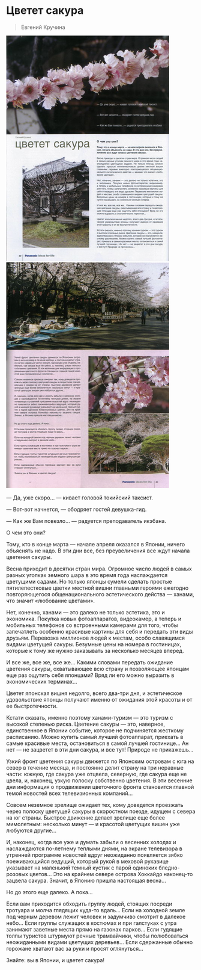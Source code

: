 # Цветет сакура

> Евгений Кручина

![](/assets/08.jpg)
![](/assets/09.jpg)

— Да, уже скоро... — кивает головой токийский таксист. 

— Вот-вот начнется, — ободряет гостей девушка-гид. 

— Как же Вам повезло... — радуется преподаватель икэбана. 

О чем это они? 

Тому, кто в конце марта — начале апреля оказался в Японии, ничего объяснять не надо. В эти дни все, без преувеличения все ждут начала цветения сакуры. 

Весна приходит в десятки стран мира. Огромное число людей в самых разных уголках земного шара в это время года наслаждается цветущими садами. Но только японцы сумели сделать простые пятилепестковые цветки местной вишни главными героями ежегодно повторяющегося общенационального эстетического действа — ханами, что значит «любование цветами». 

Нет, конечно, ханами — это далеко не только эстетика, это и экономика. Покупка новых фотоаппаратов, видеокамер, а теперь и мобильных телефонов со встроенными камерами для того, чтобы запечатлеть особенно красивые картины для себя и передать эти виды друзьям. Перевозка миллионов людей к местам, особо славящимся видами цветущей сакуры. Безумные цены на номера в гостиницах, которые к тому же нужно заказывать за несколько месяцев вперед. 

И все же, все же, все же... Какими словами передать ожидание цветения сакуры, охватывающее всю страну и позволяющее японцам еще раз ощутить себя японцами? Вряд ли его можно выразить в экономических терминах... 

Цветет японская вишня недолго, всего два-три дня, и эстетическое удовольствие японцы получают именно от ожидания этой красоты и от ее быстротечности. 

Кстати сказать, именно поэтому ханами-туризм — это туризм с высокой степенью риска. Цветение сакуры — это, наверное, единственное в Японии событие, которое не подчиняется жесткому расписанию. Можно купить самый лучший фотоаппарат, приехать в самые красивые места, остановиться в самой лучшей гостинице... Ан нет — не зацветет в эти дни сакура, и все тут! Природе не прикажешь... 

Узкий фронт цветения сакуры движется по Японским островам с юга на север в течение месяца, и постоянно делит страну на три неравные части: южную, где сакура уже отцвела, северную, где сакура еще не цвела, и, наконец, узкую полоску собственно цветения. В эти весенние дни информация о продвижении цветочного фронта становится главной темой новостей всех телевизионных компаний... 

Совсем неземное зрелище ожидает тех, кому доведется проезжать через полоску цветущей сакуры в скоростном поезде, идущем с севера на юг страны. Быстрое движение делает зрелище еще более мимолетным: несколько минут — и красотой цветущих вишен уже любуются другие... 

И, наконец, когда все уже и думать забыли о весенних холодах и наслаждаются по-летнему теплыми днями, на экране телевизора в утренней программе новостей вдруг неожиданно появляется зябко поеживающийся ведущий, который рукой в меховой рукавице указывает на маленький темный кустик с парой одиноких бледно-розовых цветов... Это на крайнем севере острова Хоккайдо наконец-то зацвела сакура. Значит, в Японию пришла настоящая весна... 

Но до этого еще далеко. А пока... 

Если вам приходится обходить группу людей, стоящих посреди тротуара и молча глядящих куда-то вдаль... 
Если на холодной земле под черным деревом лежит человек и задумчиво смотрит в далекое небо... 
Если группы служащих в костюмах и при галстуках с утра занимают заветные места прямо на газонах парков... 
Если гудящие толпы туристов штурмуют речные трамвайчики, чтобы полюбоваться неожиданными видами цветущих деревьев... 
Если сдержанные обычно горожане хватают вас за руки и просят оглянуться... 

Знайте: вы в Японии, и цветет сакура! 